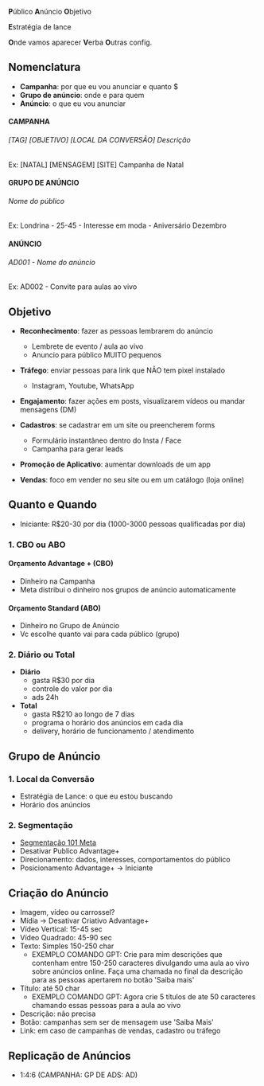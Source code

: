 **P**úblico
**A**núncio
**O**bjetivo

**E**stratégia de lance

**O**nde vamos aparecer
**V**erba
**O**utras config.
## Nomenclatura
- **Campanha**: por que eu vou anunciar e quanto $
- **Grupo de anúncio**: onde e para quem
- **Anúncio**: o que eu vou anunciar
#### CAMPANHA
###### \[TAG] \[OBJETIVO] \[LOCAL DA CONVERSÃO] Descrição
Ex: \[NATAL] \[MENSAGEM] \[SITE] Campanha de Natal
#### GRUPO DE ANÚNCIO
###### Nome do público
Ex: Londrina - 25-45 - Interesse em moda - Aniversário Dezembro
#### ANÚNCIO
###### AD001 - Nome do anúncio
Ex: AD002 - Convite para aulas ao vivo
## Objetivo
- **Reconhecimento**: fazer as pessoas lembrarem do anúncio
	- Lembrete de evento / aula ao vivo
	- Anuncio para público MUITO pequenos
	
- **Tráfego**: enviar pessoas para link que NÃO tem pixel instalado
	- Instagram, Youtube, WhatsApp
- **Engajamento**: fazer ações em posts, visualizarem vídeos ou mandar mensagens (DM)
- **Cadastros**: se cadastrar em um site ou preencherem forms
	- Formulário instantâneo dentro do Insta / Face
	- Campanha para gerar leads
- **Promoção de Aplicativo**: aumentar downloads de um app
- **Vendas**: foco em vender no seu site ou em um catálogo (loja online)
## Quanto e Quando
- Iniciante: R$20-30 por dia (1000-3000 pessoas qualificadas por dia)
### 1. CBO ou ABO
#### Orçamento Advantage + (CBO)
- Dinheiro na Campanha
- Meta distribui o dinheiro nos grupos de anúncio automaticamente
#### Orçamento Standard (ABO)
- Dinheiro no Grupo de Anúncio
- Vc escolhe quanto vai para cada público (grupo)
### 2. Diário ou Total
- **Diário**
	- gasta R$30 por dia 
	- controle do valor por dia
	- ads 24h
- **Total**
	- gasta R$210 ao longo de 7 dias 
	- programa o horário dos anúncios em cada dia
	- delivery, horário de funcionamento / atendimento
## Grupo de Anúncio
### 1. Local da Conversão
- Estratégia de Lance: o que eu estou buscando
- Horário dos anúncios
### 2. Segmentação
- [Segmentação 101 Meta](obsidian://open?vault=Obsidian%20Vault&file=%F0%9F%93%88%2FSegmenta%C3%A7%C3%A3o%20%7BMeta%7D)
- Desativar Publico Advantage+
- Direcionamento: dados, interesses, comportamentos do público
- Posicionamento Advantage+ -> Iniciante
## Criação do Anúncio
- Imagem, vídeo ou carrossel?
- Mídia -> Desativar Criativo Advantage+
- Vídeo Vertical: 15-45 sec
- Vídeo Quadrado: 45-90 sec
- Texto: Simples 150-250 char
	- EXEMPLO COMANDO GPT: Crie para mim descrições que contenham entre 150-250 caracteres divulgando uma aula ao vivo sobre anúncios online. Faça uma chamada no final da descrição para as pessoas apertarem no botão 'Saiba mais'
- Título: até 50 char
	- EXEMPLO COMANDO GPT: Agora crie 5 títulos de ate 50 caracteres chamando essas pessoas para a aula ao vivo
- Descrição: não precisa
- Botão: campanhas sem ser de mensagem use 'Saiba Mais'
- Link: em caso de campanhas de vendas, cadastro ou tráfego
## Replicação de Anúncios
- 1:4:6 (CAMPANHA: GP DE ADS: AD)